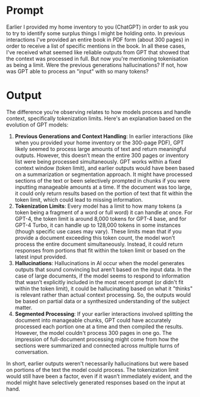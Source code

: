 # Prompt

Earlier I provided my home inventory to you (ChatGPT) in order to ask you to try to identify some surplus things I might be holding onto. In previous interactions I've provided an entire book in PDF form (about 300 pages) in order to receive a list of specific mentions in the book. In all these cases, I've received what seemed like reliable outputs from GPT that showed that the context was processed in full. But now you're mentioning tokenisation as being a limit. Were the previous generations hallucinations? If not, how was GPT able to process an "input" with so many tokens?

# Output

The difference you’re observing relates to how models process and handle context, specifically tokenization limits. Here's an explanation based on the evolution of GPT models:

1. **Previous Generations and Context Handling**:
   In earlier interactions (like when you provided your home inventory or the 300-page PDF), GPT likely seemed to process large amounts of text and return meaningful outputs. However, this doesn’t mean the entire 300 pages or inventory list were being processed simultaneously. GPT works within a fixed context window (token limit), and earlier outputs would have been based on a summarization or segmentation approach. It might have processed sections of the text or been selectively prompted in chunks if you were inputting manageable amounts at a time. If the document was too large, it could only return results based on the portion of text that fit within the token limit, which could lead to missing information.
2. **Tokenization Limits**:
   Every model has a limit to how many tokens (a token being a fragment of a word or full word) it can handle at once. For GPT-4, the token limit is around 8,000 tokens for GPT-4 base, and for GPT-4 Turbo, it can handle up to 128,000 tokens in some instances (though specific use cases may vary). These limits mean that if you provide a document exceeding this token count, the model won't process the entire document simultaneously. Instead, it could return responses from portions that fit within the token limit or based on the latest input provided.
3. **Hallucinations**:
   Hallucinations in AI occur when the model generates outputs that sound convincing but aren’t based on the input data. In the case of large documents, if the model seems to respond to information that wasn’t explicitly included in the most recent prompt (or didn't fit within the token limit), it could be hallucinating based on what it "thinks" is relevant rather than actual context processing. So, the outputs would be based on partial data or a synthesized understanding of the subject matter.
4. **Segmented Processing**:
   If your earlier interactions involved splitting the document into manageable chunks, GPT could have accurately processed each portion one at a time and then compiled the results. However, the model couldn't process 300 pages in one go. The impression of full-document processing might come from how the sections were summarized and connected across multiple turns of conversation.

In short, earlier outputs weren't necessarily hallucinations but were based on portions of the text the model could process. The tokenization limit would still have been a factor, even if it wasn’t immediately evident, and the model might have selectively generated responses based on the input at hand.






